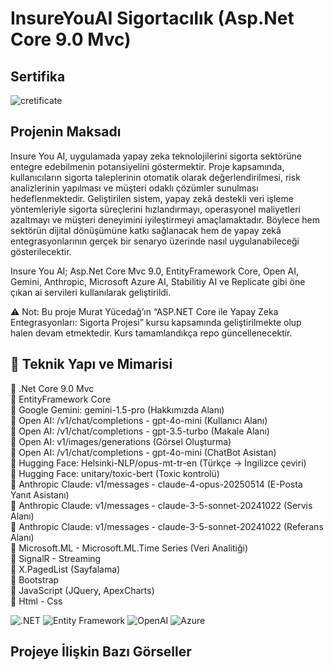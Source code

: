 # InsureYouAI Sigortacılık (Asp.Net Core 9.0 Mvc)

## Sertifika
![cretificate](https://udemy-certificate.s3.amazonaws.com/image/UC-62ed97af-088b-44a8-90ac-a0457fefab07.jpg?v=1757796730000)

## Projenin Maksadı
Insure You AI, uygulamada yapay zeka teknolojilerini sigorta sektörüne entegre edebilmenin potansiyelini göstermektir. Proje kapsamında, kullanıcıların sigorta taleplerinin otomatik olarak değerlendirilmesi, risk analizlerinin yapılması ve müşteri odaklı çözümler sunulması hedeflenmektedir. Geliştirilen sistem, yapay zekâ destekli veri işleme yöntemleriyle sigorta süreçlerini hızlandırmayı, operasyonel maliyetleri azaltmayı ve müşteri deneyimini iyileştirmeyi amaçlamaktadır. Böylece hem sektörün dijital dönüşümüne katkı sağlanacak hem de yapay zekâ entegrasyonlarının gerçek bir senaryo üzerinde nasıl uygulanabileceği gösterilecektir.

Insure You AI; Asp.Net Core Mvc 9.0, EntityFramework Core, Open AI, Gemini, Anthropic, Microsoft Azure AI, Stabilitiy AI ve Replicate gibi öne çıkan ai servileri kullanılarak geliştirildi.

⚠️ Not: Bu proje Murat Yücedağ’ın “ASP.NET Core ile Yapay Zeka Entegrasyonları: Sigorta Projesi” kursu kapsamında geliştirilmekte olup halen devam etmektedir. Kurs tamamlandıkça repo güncellenecektir.

## 🔧 Teknik Yapı ve Mimarisi
💎 .Net Core 9.0 Mvc <br />
💎 EntityFramework Core <br />
💎 Google Gemini: gemini-1.5-pro (Hakkımızda Alanı) <br />
💎 Open AI: /v1/chat/completions - gpt-4o-mini (Kullanıcı Alanı) <br />
💎 Open AI: /v1/chat/completions - gpt-3.5-turbo (Makale Alanı) <br />
💎 Open AI: v1/images/generations (Görsel Oluşturma) <br />
💎 Open AI: /v1/chat/completions - gpt-4o-mini (ChatBot Asistan) <br />
💎 Hugging Face: Helsinki-NLP/opus-mt-tr-en (Türkçe → İngilizce çeviri) <br />
💎 Hugging Face: unitary/toxic-bert (Toxic kontrolü) <br />
💎 Anthropic Claude: v1/messages - claude-4-opus-20250514 (E-Posta Yanıt Asistanı) <br />
💎 Anthropic Claude: v1/messages - claude-3-5-sonnet-20241022 (Servis Alanı) <br />
💎 Anthropic Claude: v1/messages - claude-3-5-sonnet-20241022 (Referans Alanı) <br />
💎 Microsoft.ML - Microsoft.ML.Time Series (Veri Analitiği) <br />
💎 SignalR - Streaming <br />
💎 X.PagedList (Sayfalama) <br />
💎 Bootstrap <br />
💎 JavaScript (JQuery, ApexCharts) <br />
💎 Html - Css <br />

![.NET](https://img.shields.io/badge/.NET%209.0-purple?logo=dotnet)
![Entity Framework](https://img.shields.io/badge/EntityFrameworkCore-green)
![OpenAI](https://img.shields.io/badge/OpenAI-API-blue?logo=openai)
![Azure](https://img.shields.io/badge/Azure-AI-blue?logo=microsoftazure)

## Projeye İlişkin Bazı Görseller

